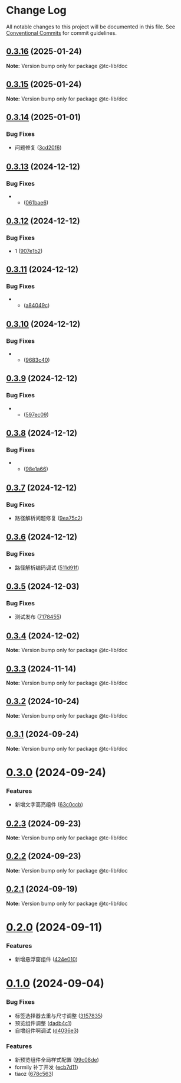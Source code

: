 # Change Log

All notable changes to this project will be documented in this file.
See [Conventional Commits](https://conventionalcommits.org) for commit guidelines.

## [0.3.16](https://github.com/tpc-ht/tc-lib/compare/v0.3.15...v0.3.16) (2025-01-24)

**Note:** Version bump only for package @tc-lib/doc

## [0.3.15](https://github.com/tpc-ht/tc-lib/compare/v0.3.14...v0.3.15) (2025-01-24)

**Note:** Version bump only for package @tc-lib/doc

## [0.3.14](https://github.com/tpc-ht/tc-lib/compare/v0.3.13...v0.3.14) (2025-01-01)

### Bug Fixes

- 问题修复 ([3cd20f6](https://github.com/tpc-ht/tc-lib/commit/3cd20f6f7f0dd5523605df0ac3f5371b7ba8030a))

## [0.3.13](https://github.com/tpc-ht/tc-lib/compare/v0.3.12...v0.3.13) (2024-12-12)

### Bug Fixes

- - ([061bae6](https://github.com/tpc-ht/tc-lib/commit/061bae64145f1623cb04e936afcd9564c39c184a))

## [0.3.12](https://github.com/tpc-ht/tc-lib/compare/v0.3.11...v0.3.12) (2024-12-12)

### Bug Fixes

- 1 ([907e1b2](https://github.com/tpc-ht/tc-lib/commit/907e1b2be8d4c4cb631fff073f2a84a42049b8a6))

## [0.3.11](https://github.com/tpc-ht/tc-lib/compare/v0.3.10...v0.3.11) (2024-12-12)

### Bug Fixes

- - ([a84049c](https://github.com/tpc-ht/tc-lib/commit/a84049ce7f339e82d80897316ba5ae47884bd286))

## [0.3.10](https://github.com/tpc-ht/tc-lib/compare/v0.3.9...v0.3.10) (2024-12-12)

### Bug Fixes

- - ([9683c40](https://github.com/tpc-ht/tc-lib/commit/9683c40f20fe30d70694d8a07b1ad7bd7a34f88d))

## [0.3.9](https://github.com/tpc-ht/tc-lib/compare/v0.3.8...v0.3.9) (2024-12-12)

### Bug Fixes

- - ([597ec09](https://github.com/tpc-ht/tc-lib/commit/597ec09b50b9f0a8a679ad2bfe4eedd373ebd141))

## [0.3.8](https://github.com/tpc-ht/tc-lib/compare/v0.3.7...v0.3.8) (2024-12-12)

### Bug Fixes

- - ([98e1a66](https://github.com/tpc-ht/tc-lib/commit/98e1a66979334f86c478ac9253e1fe8ee1176835))

## [0.3.7](https://github.com/tpc-ht/tc-lib/compare/v0.3.6...v0.3.7) (2024-12-12)

### Bug Fixes

- 路径解析问题修复 ([9ea75c2](https://github.com/tpc-ht/tc-lib/commit/9ea75c20a94dfa875bf4c248325c26097e02dd34))

## [0.3.6](https://github.com/tpc-ht/tc-lib/compare/v0.3.5...v0.3.6) (2024-12-12)

### Bug Fixes

- 路径解析编码调试 ([511d91f](https://github.com/tpc-ht/tc-lib/commit/511d91f47e962b6f588db954ab2eae3b067f5d46))

## [0.3.5](https://github.com/tpc-ht/tc-lib/compare/v0.3.4...v0.3.5) (2024-12-03)

### Bug Fixes

- 测试发布 ([7178455](https://github.com/tpc-ht/tc-lib/commit/7178455ce1f9d72d5a1548949f554fb8aa81e75f))

## [0.3.4](https://github.com/tpc-ht/tc-lib/compare/v0.3.3...v0.3.4) (2024-12-02)

**Note:** Version bump only for package @tc-lib/doc

## [0.3.3](https://github.com/tpc-ht/tc-lib/compare/v0.3.2...v0.3.3) (2024-11-14)

**Note:** Version bump only for package @tc-lib/doc

## [0.3.2](https://github.com/tpc-ht/tc-lib/compare/v0.3.1...v0.3.2) (2024-10-24)

**Note:** Version bump only for package @tc-lib/doc

## [0.3.1](https://github.com/tpc-ht/tc-lib/compare/v0.3.0...v0.3.1) (2024-09-24)

**Note:** Version bump only for package @tc-lib/doc

# [0.3.0](https://github.com/tpc-ht/tc-lib/compare/v0.2.3...v0.3.0) (2024-09-24)

### Features

- 新增文字高亮组件 ([63c0ccb](https://github.com/tpc-ht/tc-lib/commit/63c0ccb4bd3eed0c3e9eff56ee76d76eb1086b75))

## [0.2.3](https://github.com/tpc-ht/tc-lib/compare/v0.2.2...v0.2.3) (2024-09-23)

**Note:** Version bump only for package @tc-lib/doc

## [0.2.2](https://github.com/tpc-ht/tc-lib/compare/v0.2.1...v0.2.2) (2024-09-23)

**Note:** Version bump only for package @tc-lib/doc

## [0.2.1](https://github.com/tpc-ht/tc-lib/compare/v0.2.0...v0.2.1) (2024-09-19)

**Note:** Version bump only for package @tc-lib/doc

# [0.2.0](https://github.com/tpc-ht/tc-lib/compare/v0.1.0...v0.2.0) (2024-09-11)

### Features

- 新增悬浮窗组件 ([424e010](https://github.com/tpc-ht/tc-lib/commit/424e010ca643d5427351547528ed97e3d4354990))

# [0.1.0](https://github.com/tpc-ht/tc-lib/compare/v0.0.6...v0.1.0) (2024-09-04)

### Bug Fixes

- 标签选择器去重与尺寸调整 ([3157835](https://github.com/tpc-ht/tc-lib/commit/3157835e6b4d43d28e97842b36039100a07128b7))
- 预览组件调整 ([dadb4c1](https://github.com/tpc-ht/tc-lib/commit/dadb4c12ba137f29c21efa696977498ebc8e8ec5))
- 自增组件啊调试 ([d4036e3](https://github.com/tpc-ht/tc-lib/commit/d4036e32aebc69a147e8825e8623c89a716c6d6a))

### Features

- 新预览组件全局样式配置 ([99c08de](https://github.com/tpc-ht/tc-lib/commit/99c08de02d8cbd1773fb9e00b4e3e5f2d75c71a3))
- formily 补丁开发 ([ecb7d11](https://github.com/tpc-ht/tc-lib/commit/ecb7d11e32c3d4be8ce0b03ed3b72ed4a11234e6))
- tiaoz ([678c563](https://github.com/tpc-ht/tc-lib/commit/678c563db47761369220943c4bd441b616b3a08c))
